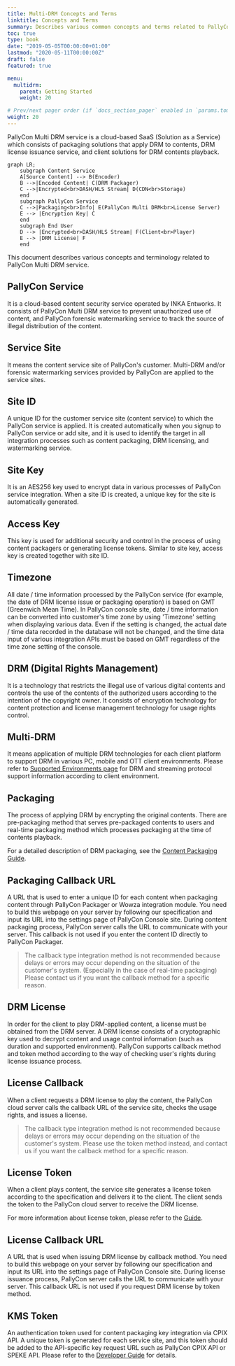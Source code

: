 ```yaml
---
title: Multi-DRM Concepts and Terms
linktitle: Concepts and Terms
summary: Describes various common concepts and terms related to PallyCon Multi-DRM service.
toc: true
type: book
date: "2019-05-05T00:00:00+01:00"
lastmod: "2020-05-11T00:00:00Z"
draft: false
featured: true

menu:
  multidrm:
    parent: Getting Started
    weight: 20

# Prev/next pager order (if `docs_section_pager` enabled in `params.toml`)
weight: 20
---
```


PallyCon Multi DRM service is a cloud-based SaaS (Solution as a Service) which consists of packaging solutions that apply DRM to contents, DRM license issuance service, and client solutions for DRM contents playback.

```mermaid
graph LR;
    subgraph Content Service
    A[Source Content] --> B(Encoder)
    B -->|Encoded Content| C(DRM Packager)
    C -->|Encrypted<br>DASH/HLS Stream| D(CDN<br>Storage)
    end
    subgraph PallyCon Service
    C -->|Packaging<br>Info| E(PallyCon Multi DRM<br>License Server)
    E --> |Encryption Key| C
    end
    subgraph End User
    D --> |Encrypted<br>DASH/HLS Stream| F(Client<br>Player)
    E --> |DRM License| F
    end
```

This document describes various concepts and terminology related to PallyCon Multi DRM service.

## PallyCon Service

It is a cloud-based content security service operated by INKA Entworks. It consists of PallyCon Multi DRM service to prevent unauthorized use of content, and PallyCon forensic watermarking service to track the source of illegal distribution of the content.

## Service Site

It means the content service site of PallyCon's customer. Multi-DRM and/or forensic watermarking services provided by PallyCon are applied to the service sites.

## Site ID

A unique ID for the customer service site (content service) to which the PallyCon service is applied. It is created automatically when you signup to PallyCon service or add site, and it is used to identify the target in all integration processes such as content packaging, DRM licensing, and watermarking service.

## Site Key

It is an AES256 key used to encrypt data in various processes of PallyCon service integration. When a site ID is created, a unique key for the site is automatically generated.

## Access Key

This key is used for additional security and control in the process of using content packagers or generating license tokens. Similar to site key, access key is created together with site ID.

## Timezone

All date / time information processed by the PallyCon service (for example, the date of DRM license issue or packaging operation) is based on GMT (Greenwich Mean Time). In PallyCon console site, date / time information can be converted into customer's time zone by using 'Timezone' setting when displaying various data. Even if the setting is changed, the actual date / time data recorded in the database will not be changed, and the time data input of various integration APIs must be based on GMT regardless of the time zone setting of the console.

## DRM (Digital Rights Management)

It is a technology that restricts the illegal use of various digital contents and controls the use of the contents of the authorized users according to the intention of the copyright owner. It consists of encryption technology for content protection and license management technology for usage rights control.

## Multi-DRM

It means application of multiple DRM technologies for each client platform to support DRM in various PC, mobile and OTT client environments. Please refer to [Supported Environments page](../supported-env) for DRM and streaming protocol support information according to client environment.

## Packaging

The process of applying DRM by encrypting the original contents. There are pre-packaging method that serves pre-packaged contents to users and real-time packaging method which processes packaging at the time of contents playback.

For a detailed description of DRM packaging, see the [Content Packaging Guide](../../packaging/).

## Packaging Callback URL

A URL that is used to enter a unique ID for each content when packaging content through PallyCon Packager or Wowza integration module. You need to build this webpage on your server by following our specification and input its URL into the settings page of PallyCon Console site. During content packaging process, PallyCon server calls the URL to communicate with your server. This callback is not used if you enter the content ID directly to PallyCon Packager. 

> The callback type integration method is not recommended because delays or errors may occur depending on the situation of the customer's system. (Especially in the case of real-time packaging) Please contact us if you want the callback method for a specific reason.

## DRM License

In order for the client to play DRM-applied content, a license must be obtained from the DRM server. A DRM license consists of a cryptographic key used to decrypt content and usage control information (such as duration and supported environment). PallyCon supports callback method and token method according to the way of checking user's rights during license issuance process.

## License Callback

When a client requests a DRM license to play the content, the PallyCon cloud server calls the callback URL of the service site, checks the usage rights, and issues a license.

> The callback type integration method is not recommended because delays or errors may occur depending on the situation of the customer's system. Please use the token method instead, and contact us if you want the callback method for a specific reason.

## License Token

When a client plays content, the service site generates a license token according to the specification and delivers it to the client. The client sends the token to the PallyCon cloud server to receive the DRM license.

For more information about license token, please refer to the [Guide](../../license/license-token).

## License Callback URL

A URL that is used when issuing DRM license by callback method. You need to build this webpage on your server by following our specification and input its URL into the settings page of PallyCon Console site. During license issuance process, PallyCon server calls the URL to communicate with your server. This callback URL is not used if you request DRM license by token method. 

## KMS Token

An authentication token used for content packaging key integration via CPIX API. A unique token is generated for each service site, and this token should be added to the API-specific key request URL such as PallyCon CPIX API or SPEKE API. Please refer to the [Developer Guide](../../packaging/cpix-api) for details.
